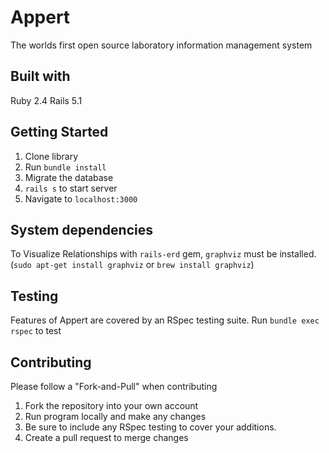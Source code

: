 # Appert

The worlds first open source laboratory information management system
## Built with
Ruby 2.4
Rails 5.1

## Getting Started
1. Clone library
2. Run `bundle install`
3. Migrate the database
4. `rails s` to start server
5. Navigate to `localhost:3000`

## System dependencies
To Visualize Relationships with `rails-erd` gem, `graphviz` must be installed.
  (`sudo apt-get install graphviz` or `brew install graphviz`)

## Testing
Features of Appert are covered by an RSpec testing suite. Run `bundle exec rspec` to test

## Contributing

Please follow a "Fork-and-Pull" when contributing
1. Fork the repository into your own account
2. Run program locally and make any changes
3. Be sure to include any RSpec testing to cover your additions.
4. Create a pull request to merge changes